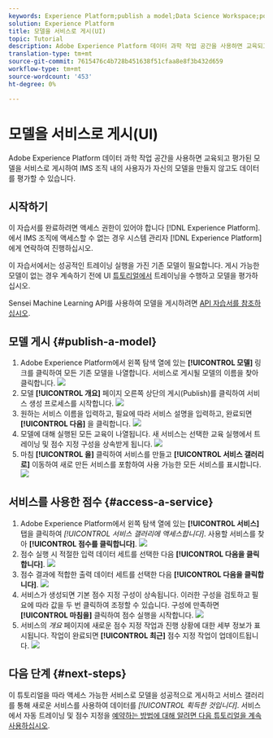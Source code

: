 ```yaml
---
keywords: Experience Platform;publish a model;Data Science Workspace;popular topics;score a service
solution: Experience Platform
title: 모델을 서비스로 게시(UI)
topic: Tutorial
description: Adobe Experience Platform 데이터 과학 작업 공간을 사용하면 교육되고 평가된 모델을 서비스로 게시하여 IMS 조직 내의 사용자가 자신의 모델을 만들지 않고도 데이터를 평가할 수 있습니다.
translation-type: tm+mt
source-git-commit: 7615476c4b728b451638f51cfaa8e8f3b432d659
workflow-type: tm+mt
source-wordcount: '453'
ht-degree: 0%

---
```



# 모델을 서비스로 게시(UI)

Adobe Experience Platform 데이터 과학 작업 공간을 사용하면 교육되고 평가된 모델을 서비스로 게시하여 IMS 조직 내의 사용자가 자신의 모델을 만들지 않고도 데이터를 평가할 수 있습니다.

## 시작하기

이 자습서를 완료하려면 액세스 권한이 있어야 합니다 [!DNL Experience Platform]. 에서 IMS 조직에 액세스할 수 없는 경우 시스템 관리자 [!DNL Experience Platform]에게 연락하여 진행하십시오.

이 자습서에서는 성공적인 트레이닝 실행을 가진 기존 모델이 필요합니다. 게시 가능한 모델이 없는 경우 계속하기 전에 UI [튜토리얼에서](./train-evaluate-model-ui.md) 트레이닝을 수행하고 모델을 평가하십시오.

Sensei Machine Learning API를 사용하여 모델을 게시하려면 [API 자습서를 참조하십시오](./publish-model-service-api.md).

## 모델 게시 {#publish-a-model}

1. Adobe Experience Platform에서 왼쪽 탐색 열에 있는 **[!UICONTROL 모델]** 링크를 클릭하여 모든 기존 모델을 나열합니다. 서비스로 게시될 모델의 이름을 찾아 클릭합니다.
   ![](../images/models-recipes/publish-model/1_browse_model.png)
2. 모델 **[!UICONTROL 개요]** 페이지 오른쪽 상단의 게시(Publish)를 클릭하여 서비스 생성 프로세스를 시작합니다.
   ![](../images/models-recipes/publish-model/2_view_training_runs.png)
3. 원하는 서비스 이름을 입력하고, 필요에 따라 서비스 설명을 입력하고, 완료되면 **[!UICONTROL 다음]** 을 클릭합니다.
   ![](../images/models-recipes/publish-model/3_configure_service.png)
4. 모델에 대해 실행된 모든 교육이 나열됩니다. 새 서비스는 선택한 교육 실행에서 트레이닝 및 점수 지정 구성을 상속받게 됩니다.
   ![](../images/models-recipes/publish-model/4_select_training_run.png)
5. 마침 **[!UICONTROL 을]** 클릭하여 서비스를 만들고 **[!UICONTROL 서비스 갤러리로]** 이동하여 새로 만든 서비스를 포함하여 사용 가능한 모든 서비스를 표시합니다.
   ![](../images/models-recipes/publish-model/service_gallery.png)

## 서비스를 사용한 점수 {#access-a-service}

1. Adobe Experience Platform에서 왼쪽 탐색 열에 있는 **[!UICONTROL 서비스]** 탭을 클릭하여 *[!UICONTROL 서비스 갤러리에 액세스합니다]*. 사용할 서비스를 찾아 **[!UICONTROL 점수를 클릭합니다]**.
   ![](../images/models-recipes/publish-model/click_to_score.png)
2. 점수 실행 시 적절한 입력 데이터 세트를 선택한 다음 **[!UICONTROL 다음을 클릭합니다]**.
   ![](../images/models-recipes/publish-model/6_scoring_input.png)
3. 점수 결과에 적합한 출력 데이터 세트를 선택한 다음 **[!UICONTROL 다음을 클릭합니다]**.
   ![](../images/models-recipes/publish-model/7_scoring_output.png)
4. 서비스가 생성되면 기본 점수 지정 구성이 상속됩니다. 이러한 구성을 검토하고 필요에 따라 값을 두 번 클릭하여 조정할 수 있습니다. 구성에 만족하면 **[!UICONTROL 마침을]** 클릭하여 점수 실행을 시작합니다.
   ![](../images/models-recipes/publish-model/8_scoring_configure.png)
5. 서비스의 *개요* 페이지에 새로운 점수 지정 작업과 진행 상황에 대한 세부 정보가 표시됩니다. 작업이 완료되면 **[!UICONTROL 최근]** 점수 지정 작업이 업데이트됩니다.
   ![](../images/models-recipes/publish-model/score_pending.png)

## 다음 단계 {#next-steps}

이 튜토리얼을 따라 액세스 가능한 서비스로 모델을 성공적으로 게시하고 서비스 갤러리를 통해 새로운 서비스를 사용하여 데이터를 *[!UICONTROL 획득한 것입니다]*. 서비스에서 자동 트레이닝 및 점수 지정을 [예약하는 방법에 대해 알려면 다음 튜토리얼을 계속 사용하십시오](./schedule-models-ui.md).
